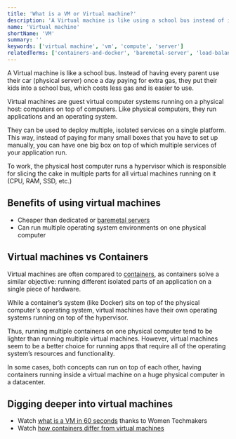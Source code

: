```yaml
---
title: 'What is a VM or Virtual machine?'
description: 'A Virtual machine is like using a school bus instead of individual cars to bring children to school: shared resources, less expensive & easier to use.'
name: 'Virtual machine'
shortName: 'VM'
summary: ''
keywords: ['virtual machine', 'vm', 'compute', 'server']
relatedTerms: ['containers-and-docker', 'baremetal-server', 'load-balancer']
---
```


A Virtual machine is like a school bus. Instead of having every parent use their car (physical server) once a day paying for extra gas, they put their kids into a school bus, which costs less gas and is easier to use.

Virtual machines are guest virtual computer systems running on a physical host: computers on top of computers. Like physical computers, they run applications and an operating system.

They can be used to deploy multiple, isolated services on a single platform. This way, instead of paying for many small boxes that you have to set up manually, you can have one big box on top of which multiple services of your application run.

To work, the physical host computer runs a hypervisor which is responsible for slicing the cake in multiple parts for all virtual machines running on it (CPU, RAM, SSD, etc.)

## Benefits of using virtual machines

- Cheaper than dedicated or [baremetal servers](#baremetal-server 'What is a Baremetal server?')
- Can run multiple operating system environments on one physical computer

## Virtual machines vs Containers

Virtual machines are often compared to [containers](#containers-and-docker 'What is a Container and Docker?'), as containers solve a similar objective: running different isolated parts of an application on a single piece of hardware.

While a container’s system (like Docker) sits on top of the physical computer's operating system, virtual machines have their own operating systems running on top of the hypervisor.

Thus, running multiple containers on one physical computer tend to be lighter than running multiple virtual machines. However, virtual machines seem to be a better choice for running apps that require all of the operating system’s resources and functionality.

In some cases, both concepts can run on top of each other, having containers running inside a virtual machine on a huge physical computer in a datacenter.

## Digging deeper into virtual machines

- Watch [what is a VM in 60 seconds](https://www.youtube.com/watch?v=N5gworNCJuY) thanks to Women Techmakers
- Watch [how containers differ from virtual machines](https://www.youtube.com/watch?v=TvnZTi_gaNc)
